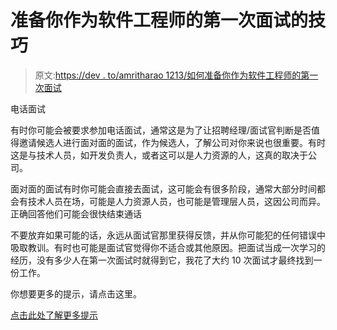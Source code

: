 # 准备你作为软件工程师的第一次面试的技巧

> 原文:[https://dev . to/amritharao 1213/如何准备你作为软件工程师的第一次面试](https://dev.to/amritharao1213/how-to-prepare-your-first-interview-as-a-software-engineer)

电话面试

有时你可能会被要求参加电话面试，通常这是为了让招聘经理/面试官判断是否值得邀请候选人进行面对面的面试，作为候选人，了解公司对你来说也很重要。有时这是与技术人员，如开发负责人，或者这可以是人力资源的人，这真的取决于公司。

面对面的面试有时你可能会直接去面试，这可能会有很多阶段，通常大部分时间都会有技术人员在场，可能是人力资源人员，也可能是管理层人员，这因公司而异。正确回答他们可能会很快结束通话

不要放弃如果可能的话，永远从面试官那里获得反馈，并从你可能犯的任何错误中吸取教训。有时也可能是面试官觉得你不适合或其他原因。把面试当成一次学习的经历，没有多少人在第一次面试时就得到它，我花了大约 10 次面试才最终找到一份工作。

你想要更多的提示，请点击这里。

[点击此处了解更多提示](http://teatimeflip.com/)